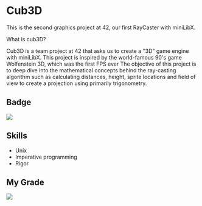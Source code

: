 # Cub3D

This is the second graphics project at 42, our first RayCaster with miniLibX.

What is cub3D?

Cub3D is a team project at 42 that asks us to create a "3D" game engine with miniLibX.
This project is inspired by the world-famous 90's game Wolfenstein 3D, which was the first FPS ever
The objective of this project is to deep dive into the mathematical concepts behind the ray-casting algorithm such as calculating distances, height, sprite locations and field of view to create a projection using primarily trigonometry.
       
## Badge
<img src="https://game.42sp.org.br/static/assets/achievements/cub3dm.png">

## Skills
- Unix
- Imperative programming
- Rigor

## My Grade
<img src="philo/img/cub.png">
